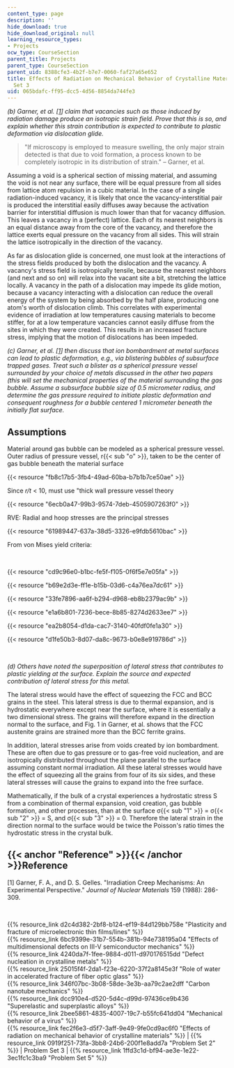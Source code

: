 ```yaml
---
content_type: page
description: ''
hide_download: true
hide_download_original: null
learning_resource_types:
- Projects
ocw_type: CourseSection
parent_title: Projects
parent_type: CourseSection
parent_uid: 8388cfe3-4b2f-b7e7-0060-faf27a65e652
title: Effects of Radiation on Mechanical Behavior of Crystalline Materials - Problem
  Set 3
uid: 065bdafc-ff95-dcc5-4d56-8854da744fe3
---
```


_(b) Garner, et al. \[[1](#Reference)\] claim that vacancies such as those induced by radiation damage produce an isotropic strain field. Prove that this is so, and explain whether this strain contribution is expected to contribute to plastic deformation via dislocation glide._

> "If microscopy is employed to measure swelling, the only major strain detected is that due to void formation, a process known to be completely isotropic in its distribution of strain." – Garner, et al.

Assuming a void is a spherical section of missing material, and assuming the void is not near any surface, there will be equal pressure from all sides from lattice atom repulsion in a cubic material. In the case of a single radiation-induced vacancy, it is likely that once the vacancy-interstitial pair is produced the interstitial easily diffuses away because the activation barrier for interstitial diffusion is much lower than that for vacancy diffusion. This leaves a vacancy in a (perfect) lattice. Each of its nearest neighbors is an equal distance away from the core of the vacancy, and therefore the lattice exerts equal pressure on the vacancy from all sides. This will strain the lattice isotropically in the direction of the vacancy.

As far as dislocation glide is concerned, one must look at the interactions of the stress fields produced by both the dislocation and the vacancy. A vacancy's stress field is isotropically tensile, because the nearest neighbors (and next and so on) will relax into the vacant site a bit, stretching the lattice locally. A vacancy in the path of a dislocation may impede its glide motion, because a vacancy interacting with a dislocation can reduce the overall energy of the system by being absorbed by the half plane, producing one atom's worth of dislocation climb. This correlates with experimental evidence of irradiation at low temperatures causing materials to become stiffer, for at a low temperature vacancies cannot easily diffuse from the sites in which they were created. This results in an increased fracture stress, implying that the motion of dislocations has been impeded.

_(c) Garner, et al. \[[1](#Reference)\] then discuss that ion bombardment at metal surfaces can lead to plastic deformation, e.g., via blistering bubbles of subsurface trapped gases. Treat such a blister as a spherical pressure vessel surrounded by your choice of metals discussed in the other two papers (this will set the mechanical properties of the material surrounding the gas bubble. Assume a subsurface bubble size of 0.5 micrometer radius, and determine the gas pressure required to initiate plastic deformation and consequent roughness for a bubble centered 1 micrometer beneath the initially flat surface._

Assumptions
-----------

Material around gas bubble can be modeled as a spherical pressure vessel. Outer radius of pressure vessel, r{{< sub "o" >}}, taken to be the center of gas bubble beneath the material surface

{{< resource "fb8c17b5-3fb4-49ad-60ba-b7b1b7ce50ae" >}}

Since _r/t_ \< 10, must use "thick wall pressure vessel theory

{{< resource "6ecb0a47-99b3-9574-7deb-4505907263f0" >}}

RVE: Radial and hoop stresses are the principal stresses

{{< resource "61989447-637a-38d5-3326-e9fdb5610bac" >}}

From von Mises yield criteria:

  
 

{{< resource "cd9c96e0-b1bc-fe5f-f105-0f6f5e7e05fa" >}}

{{< resource "b69e2d3e-ff1e-b15b-03d6-c4a76ea7dc61" >}}

{{< resource "33fe7896-aa6f-b294-d968-eb8b2379ac9b" >}}

{{< resource "e1a6b801-7236-bece-8b85-8274d2633ee7" >}}

{{< resource "ea2b8054-d1da-cac7-3140-40fdf0fe1a30" >}}

{{< resource "d1fe50b3-8d07-da8c-9673-b0e8e919786d" >}}

  
 

_(d) Others have noted the superposition of lateral stress that contributes to plastic yielding at the surface. Explain the source and expected contribution of lateral stress for this metal._

The lateral stress would have the effect of squeezing the FCC and BCC grains in the steel. This lateral stress is due to thermal expansion, and is hydrostatic everywhere except near the surface, where it is essentially a two dimensional stress. The grains will therefore expand in the direction normal to the surface, and Fig. 1 in Garner, et al. shows that the FCC austenite grains are strained more than the BCC ferrite grains.

In addition, lateral stresses arise from voids created by ion bombardment. These are often due to gas pressure or to gas-free void nucleation, and are isotropically distributed throughout the plane parallel to the surface assuming constant normal irradiation. All these lateral stresses would have the effect of squeezing all the grains from four of its six sides, and these lateral stresses will cause the grains to expand into the free surface.

Mathematically, if the bulk of a crystal experiences a hydrostatic stress S from a combination of thermal expansion, void creation, gas bubble formation, and other processes, than at the surface σ{{< sub "1" >}} = σ{{< sub "2" >}} = S, and σ{{< sub "3" >}} = 0. Therefore the lateral strain in the direction normal to the surface would be twice the Poisson's ratio times the hydrostatic stress in the crystal bulk.

{{< anchor "Reference" >}}{{< /anchor >}}Reference
--------------------------------------------------

\[1\] Garner, F. A., and D. S. Gelles. "Irradiation Creep Mechanisms: An Experimental Perspective." _Journal of Nuclear Materials_ 159 (1988): 286-309.

  
  
 

{{% resource_link d2c4d382-2bf8-b124-ef19-84d129bb758e "Plasticity and fracture of microelectronic thin films/lines" %}}  
{{% resource_link 6bc9399e-31b7-554b-381b-94e738195a04 "Effects of multidimensional defects on III-V semiconductor mechanics" %}}  
{{% resource_link 4240da7f-1fee-9884-d011-d970176515dd "Defect nucleation in crystalline metals" %}}  
{{% resource_link 25015f4f-2da1-f23e-6220-37f2a8145e3f "Role of water in accelerated fracture of fiber optic glass" %}}  
{{% resource_link 346f07bc-3b08-58de-3e3b-aa79c2ae2dff "Carbon nanotube mechanics" %}}  
{{% resource_link dcc910e4-d520-5d4c-d99d-97436ce9b436 "Superelastic and superplastic alloys" %}}  
{{% resource_link 2bee5861-4835-4007-19c7-b55fc641dd04 "Mechanical behavior of a virus" %}}  
{{% resource_link fec2f6e3-d5f7-3aff-9e49-9fe0cd9ac6f0 "Effects of radiation on mechanical behavior of crystalline materials" %}} | {{% resource_link 0919f251-73fa-3bb8-24b6-200f1e8add7a "Problem Set 2" %}} | Problem Set 3 | {{% resource_link 1ffd3c1d-bf94-ae3e-1e22-3ec1fc1c3ba9 "Problem Set 5" %}}